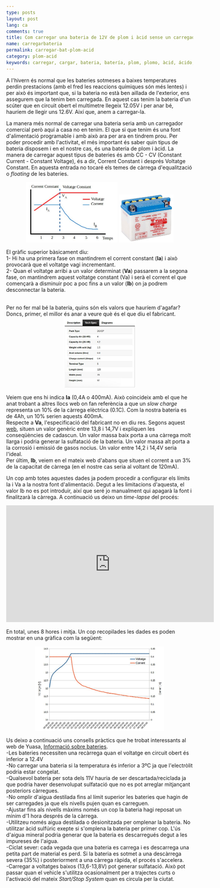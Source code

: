 ```yaml
---
type: posts
layout: post
lang: ca
comments: true
title: Com carregar una bateria de 12V de plom i àcid sense un carregador de bateries
name: carregarbateria
permalink: carregar-bat-plom-acid
category: plom-acid
keywords: carregar, cargar, bateria, batería, plom, plomo, àcid, ácido, cc, cv, corrent constant, voltatge constant, font d'alimentació, fuente de alimentación
---
```


A l'hivern és normal que les bateries sotmeses a baixes temperatures perdin prestacions (amb el fred les reaccions químiques són més lentes) i per això és important que, si la bateria no està ben aillada de l'exterior, ens assegurem que la tenim ben carregada. En aquest cas tenim la bateria d'un scúter que en circuit obert el multímetre llegeix 12.05V i per anar bé, hauríem de llegir uns 12.6V. Així que, anem a carregar-la.<br>

La manera més normal de carregar una bateria seria amb un carregador comercial però aquí a casa no en tenim. El que si que tenim és una font d'alimentació programable i amb això ara per ara en tindrem prou. Per poder procedir amb l'activitat, el més important és saber quin tipus de bateria disposem i en el nostre cas, és una bateria de plom i àcid. La manera de carregar aquest tipus de bateries és amb CC - CV (Constant Current - Constant Voltage), és a dir, Corrent Constant i després Voltatge Constant. En aquesta entrada no tocaré els temes de càrrega d'equalització o <i>floating</i> de les bateries.

<center>
<img style="display:inline" src="/images/161230-carregar-bat/graph1.jpg" width="49%" alt="Contingut: Diagrama de Corrent Constant - Voltatge Constant. Source: Momex.cat" title="CC-CV Diagram">
<img style="display:inline" src="/images/161230-carregar-bat/yuasa.jpg" width="29%" alt="Contingut: Yuasa YB4L-B. Source: Momex.cat" title="Bateria">
</center>

El gràfic superior bàsicament diu:<br>
1- Hi ha una primera fase on mantindrem el corrent constant (<b>Ia</b>) i això provocarà que el voltatge vagi incrementant.<br>
2- Quan el voltatge arribi a un valor determinat (<b>Va</b>) passarem a la segona fase, on mantindrem aquest voltatge constant (Va) i serà el corrent el que començarà a disminuir poc a poc fins a un valor (<b>Ib</b>) on ja podrem desconnectar la bateria.<br>
<!--more-->
<br>
Per no fer mal bé la bateria, quins són els valors que hauríem d'agafar? Doncs, primer, el millor és anar a veure què és el que diu el fabricant.<br>

<center>
<img style="display:inline" src="/images/161230-carregar-bat/spec1.jpg" width="39%" alt="Contingut: Especificació de Yuasa. Source: Momex.cat" title="Especificació de la bateria">
</center>

Veiem que ens hi indica <b>Ia</b> (0,4A o 400mA). Això coincideix amb el que he anat trobant a altres llocs web on fan referència a que un <i>slow charge</i> representa un 10% de la càrrega elèctrica (0.1C). Com la nostra bateria es de 4Ah, un 10% serien aquests 400mA.<br>
Respecte a <b>Va</b>, l'especificació del fabricant no en diu res. Segons aquest <a href="http://batteryuniversity.com/learn/article/charging_the_lead_acid_battery" target="_blank">web</a>, situen un valor genèric entre 13,8 i 14,7V i expliquen les conseqüències de cadascun. Un valor massa baix porta a una càrrega molt llarga i podria generar la sulfatació de la bateria. Un valor massa alt porta a la corrosió i emissió de gasos nocius.  Un valor entre 14,2 i 14,4V seria l'ideal.<br>
Per últim, <b>Ib</b>, veiem en el mateix web d'abans que situen el corrent a un 3% de la capacitat de càrrega (en el nostre cas seria al voltant de 120mA).<br>

Un cop amb totes aquestes dades ja podem procedir a configurar els límits Ia i Va a la nostra font d'alimentació. Degut a les limitacions d'aquesta, el valor Ib no es pot introduir, així que seré jo manualment qui apagarà la font i finalitzarà la càrrega. A continuació us deixo un <i>time-lapse</i> del procés:<br>

<center>
<iframe width="560" height="315" src="https://www.youtube.com/embed/-KbkFs0-TaY" frameborder="0" allowfullscreen></iframe>
</center>

En total, unes 8 hores i mitja. Un cop recopilades les dades es poden mostrar en una gràfica com la següent:
<center>
<img style="display:inline" src="/images/161230-carregar-bat/realgraph.jpg" width="69%" alt="Contingut: Voltatge / Intensitat vs temps. Source: Momex.cat" title="Gràfica real de la càrrega">
</center>

Us deixo a continuació uns consells pràctics que he trobat interessants al web de Yuasa, <a href="http://www.yuasa.co.uk/info/technical/need-know-batteries/" target="_blank">Informació sobre bateries</a>.<br>
-Les bateries necessiten una recàrrega quan el voltatge en circuit obert és inferior a 12.4V<br>
-No carregar una bateria si la temperatura és inferior a 3ºC ja que l'electròlit podria estar congelat.<br>
-Qualsevol bateria per sota dels 11V hauria de ser descartada/reciclada ja que podria haver desenvolupat sulfatació que no es pot arreglar mitjançant posteriors càrregues.<br>
-No omplir d'aigua destilada fins al límit superior les bateries que hagin de ser carregades ja que els nivells pujen quan es carreguen.<br>
-Ajustar fins als nivells màxims només un cop la bateria hagi reposat un mínim d'1 hora després de la càrrega.<br>
-Utilitzeu només aigua destilada o desionitzada per omplenar la bateria. No utilitzar àcid sulfúric exepte si s'omplena la bateria per primer cop. L'ús d'aigua mineral podria generar que la bateria es descarregués degut a les impureses de l'aigua.<br>
-Ciclat sever: cada vegada que una bateria es carrega i es descarrega una petita part de material es perd. Si la bateria es sotmet a una descàrrega severa (35%) i posteriorment a una càrrega ràpida, el procés s'accelera.<br>
-Carregar a voltatges baixos (13,6-13,8V) pot generar sulfatació. Això pot passar quan el vehicle s'utilitza ocasionalment per a trajectes curts o l'activació del mateix <i>Start/Stop System</i> quan es circula per la ciutat.






